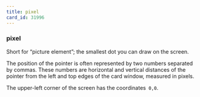 ```yaml
---
title: pixel
card_id: 31996
---
```


### pixel

Short for “picture element”; the smallest dot you can draw on the screen. 

The position of the pointer is often represented by two numbers separated by commas. These numbers are horizontal and vertical distances of the pointer from the left and top edges of the card window, measured in pixels.

The upper-left corner of the screen has the coordinates` 0,0`. 
